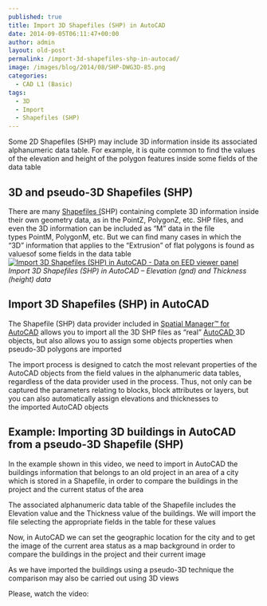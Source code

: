 ```yaml
---
published: true
title: Import 3D Shapefiles (SHP) in AutoCAD
date: 2014-09-05T06:11:47+00:00
author: admin
layout: old-post
permalink: /import-3d-shapefiles-shp-in-autocad/
image: /images/blog/2014/08/SHP-DWG3D-85.png
categories:
  - CAD L1 (Basic)
tags:
  - 3D
  - Import
  - Shapefiles (SHP)
---
```

<span>Some</span> <span>2D</span> Shapefiles (<span>SHP)</span><span> may include 3D</span> <span>information</span> <span>inside</span> <span>its associated</span> <span>alphanumeric data table.</span> For example, i<span>t is quite</span> <span>common to find</span> <span>the values ​​of</span> the <span>elevation and</span> height <span>of</span> <span>the polygon features</span> inside some <span>fields of</span> <span>the data table</span><!--more-->

## 3D and pseudo-3D Shapefiles (SHP)

<span>There are many</span> <a title="Shapefiles (SHP) in Wikipedia" href="http://en.wikipedia.org/wiki/Shapefile" target="_blank" rel="nofollow">Shapefiles (</a><span>SHP)</span> <span>containing</span> complete 3D <span>information inside</span> <span>their</span> own <span>geometry data</span>, <span>as</span> in <span>the PointZ</span>, <span>PolygonZ</span>, etc. SHP files, <span>and even</span> <span>the</span> <span>3D</span> <span>information can be included</span> <span>as </span><span>&#8220;M&#8221;</span> data <span>in</span> <span>the</span> file types <span>PointM</span>, <span>PolygonM</span>, etc. <span>But we can find</span> <span>many cases</span> <span>in which the &#8220;3D&#8221;</span> <span>information that applies to</span> <span>the</span> <span>&#8220;Extrusion</span>&#8221; of <span>flat</span> <span>polygons</span> <span>is found</span> <span>as values</span> <span>​​of some fields in</span> <span>the data table</span> <a href="/images/blog/2014/08/Import-3D-Shapefiles-in-AutoCAD-SHP-Data.png" target="_blank" rel="nofollow"><img src="/images/blog/2014/08/Import-3D-Shapefiles-in-AutoCAD-SHP-Data.png" alt="Import 3D Shapefiles (SHP) in AutoCAD - Data on EED viewer panel" width="625" height="489" srcset="/images/blog/2014/08/Import-3D-Shapefiles-in-AutoCAD-SHP-Data.png 741w, /images/blog/2014/08/Import-3D-Shapefiles-in-AutoCAD-SHP-Data-300x234.png 300w, /images/blog/2014/08/Import-3D-Shapefiles-in-AutoCAD-SHP-Data-624x488.png 624w" sizes="(max-width: 625px) 100vw, 625px" /></a> _Import 3D Shapefiles (SHP) in AutoCAD &#8211; Elevation (gnd) and Thickness (height) data_

## Import 3D Shapefiles (SHP) in AutoCAD

The Shapefile (SHP) data provider included in <a title="Spatial Manager for AutoCAD product page" href="http://www.spatialmanager.com/spm-forautocad/" target="_blank" rel="nofollow">Spatial Manager<span>™ </span>for AutoCAD</a> allows you to import all the 3D SHP files as &#8220;real&#8221; <a title="AutoCAD product page" href="http://www.autodesk.com/products/autocad/overview" target="_blank" rel="nofollow">AutoCAD </a>3D objects, <span>but</span> also <span>allows you to assign</span> some objects properties<span> ​​when</span> <span>pseudo</span>-3D <span>polygons</span> <span>are imported</span>

<span>T</span><span>he import process is designed <span>to catch</span> <span>the most relevant</span> properties of the AutoCAD <span>objects from the</span> <span>field values</span> in <span>​​the alphanumeric</span> <span>data</span> <span>tables</span></span>, regardless <span>of the data provider</span> <span>used in the process. <span>Thus</span>, not only <span>can be captured</span> <span>the</span> parameters<span> relating to</span> <span>blocks,</span> <span>block</span> <span>attributes</span> <span>or layers,</span> <span>but</span> <span>you can also automatically</span> <span>assign elevations</span> <span>and thicknesses</span> to the<span> imported AutoCAD objects</span></span>

## Example: Importing 3D buildings in AutoCAD from a pseudo-3D Shapefile (SHP)

In the example shown in this video, we need to import in AutoCAD the buildings information that belongs to an old project in an area of a city which is stored in a Shapefile, in order to compare the buildings in the project and the current status of the area

The associated alphanumeric data table of the Shapefile includes the Elevation value and the Thickness value of the buildings. We will import the file selecting the appropriate fields in the table for these values

Now, in AutoCAD we can set the geographic location for the city and to get the image of the current area status as a map background in order to compare the buildings in the project and their current image

As we have imported the buildings using a pseudo-3D technique the comparison may also be carried out using 3D views

Please, watch the video: